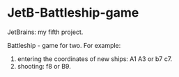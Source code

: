 # JetB-Battleship-game
JetBrains: my fifth project.

Battleship  - game for two.
For example:
1) entering the coordinates of new ships: A1 A3 or b7 c7. 
2) shooting: f8 or B9.
